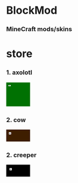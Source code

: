 # BlockMod
### MineCraft mods/skins
# store
### 1. axolotl
![axilotl](https://raw.githubusercontent.com/BlockMod/BlockMod/main/axolotl.png?token=AQT5R7ZPHASTHQNPUJLENLTBNQR3O)
### 2. cow
![axilotl](https://raw.githubusercontent.com/BlockMod/BlockMod/main/cow.png?token=AQT5R76ADIE7KTHGJGI57RDBNQSCA)
### 2. creeper
![axilotl](https://raw.githubusercontent.com/BlockMod/BlockMod/main/creeper.png?token=AQT5R745SKRZAKOBNGNMVE3BNQSDW)
